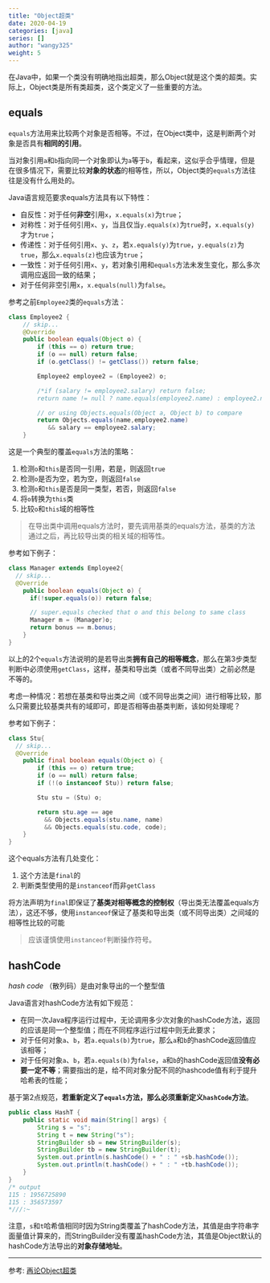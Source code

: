 ```yaml
---
title: "Object超类"
date: 2020-04-19
categories: [java]
series: []
author: "wangy325"
weight: 5
---
```


在Java中，如果一个类没有明确地指出超类，那么Object就是这个类的超类。实际上，Object类是所有类超类，这个类定义了一些重要的方法。

<!--more-->

## equals

`equals`方法用来比较两个对象是否相等。不过，在Object类中，这是判断两个对象是否具有**相同的引用**。

当对象引用`a`和`b`指向同一个对象即认为`a`等于`b`，看起来，这似乎合乎情理，但是在很多情况下，需要比较**对象的状态**的相等性，所以，Object类的`equals`方法往往是没有什么用处的。

Java语言规范要求equals方法具有以下特性：

- 自反性：对于任何**非空**引用`x`，`x.equals(x)`为`true`；
- 对称性：对于任何引用`x`、`y`，当且仅当`y.equals(x)`为`true`时，`x.equals(y)`才为`true`；
- 传递性：对于任何引用`x`、`y`、`z`，若`x.equals(y)`为`true`，`y.equals(z)`为`true`，那么`x.equals(z)`也应该为`true`；
- 一致性：对于任何引用`x`、`y`，若对象引用和`equals`方法未发生变化，那么多次调用应返回一致的结果；
- 对于任何非空引用`x`，`x.equals(null)`为`false`。

参考之前`Employee2`类的`equals`方法：

```java
class Employee2 {
    // skip...
    @Override
    public boolean equals(Object o) {
        if (this == o) return true;
        if (o == null) return false;
      	if (o.getClass() != getClass()) return false;

        Employee2 employee2 = (Employee2) o;

        /*if (salary != employee2.salary) return false;
        return name != null ? name.equals(employee2.name) : employee2.name == null;*/

      	// or using Objects.equals(Object a, Object b) to compare
      	return Objects.equals(name,employee2.name)
           && salary == employee2.salary;
    }
```

这是一个典型的覆盖`equals`方法的策略：

1. 检测`o`和`this`是否同一引用，若是，则返回`true`
2. 检测`o`是否为空，若为空，则返回`false`
3. 检测`o`和`this`是否是同一类型，若否，则返回`false`
4. 将`o`转换为`this`类
5. 比较`o`和`this`域的相等性

> 在导出类中调用equals方法时，要先调用基类的equals方法，基类的方法通过之后，再比较导出类的相关域的相等性。

参考如下例子：

```java
class Manager extends Employee2{
  // skip...
  @Override
    public boolean equals(Object o) {
      if(!super.equals(o)) return false;

      // super.equals checked that o and this belong to same class
      Manager m = (Manager)o;
      return bonus == m.bonus;
    }
}
```

以上的2个`equals`方法说明的是若导出类**拥有自己的相等概念**，那么在第3步类型判断中必须使用`getClass`，这样，基类和导出类（或者不同导出类）之前必然是不等的。

考虑一种情况：若想在基类和导出类之间（或不同导出类之间）进行相等比较，那么只需要比较基类共有的域即可，即是否相等由基类判断，该如何处理呢？

参考如下例子：

```java
class Stu{
  // skip...
  @Override
    public final boolean equals(Object o) {
        if (this == o) return true;
        if (o == null) return false;
        if (!(o instanceof Stu)) return false;

        Stu stu = (Stu) o;

        return stu.age == age
          && Objects.equals(stu.name, name)
          && Objects.equals(stu.code, code);
    }
}
```

这个equals方法有几处变化：

1. 这个方法是`final`的
2. 判断类型使用的是`instanceof`而非`getClass`

将方法声明为`final`即保证了**基类对相等概念的控制权**（导出类无法覆盖equals方法），这还不够，使用`instanceof`保证了基类和导出类（或不同导出类）之间域的相等性比较的可能

> 应该谨慎使用`instanceof`判断操作符号。

## hashCode

*hash code* （散列码）是由对象导出的一个整型值

Java语言对<span id="hashCode">hashCode方法有如下规范</span>：

- 在同一次Java程序运行过程中，无论调用多少次对象的hashCode方法，返回的应该是同一个整型值；而在不同程序运行过程中则无此要求；
- 对于任何对象`a`、`b`，若`a.equals(b)`为`true`，那么`a`和`b`的hashCode返回值应该相等；
- 对于任何对象`a`、`b`，若`a.equals(b)`为`false`，`a`和`b`的hashCode返回值**没有必要一定不等**；需要指出的是，给不同对象分配不同的hashcode值有利于提升哈希表的性能；

基于第2点规范，**若重新定义了`equals`方法，那么必须重新定义`hashCode`方法**。

```java
public class HashT {
    public static void main(String[] args) {
        String s = "s";
        String t = new String("s");
        StringBuilder sb = new StringBuilder(s);
        StringBuilder tb = new StringBuilder(t);
        System.out.println(s.hashCode() + " : " +sb.hashCode());
        System.out.println(t.hashCode() + " : " +tb.hashCode());
    }
}
/* output
115 : 1956725890
115 : 356573597
*///:~
```

注意，`s`和`t`哈希值相同时因为String类覆盖了hashCode方法，其值是由字符串字面量值计算来的，而StringBuilder没有覆盖hashCode方法，其值是Object默认的hashCode方法导出的**对象存储地址**。

---

参考: [再论Object超类](../concurrency/2资源访问受限_5_线程本地存储.md/#再论object超类)
